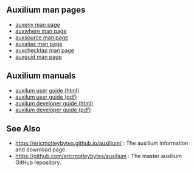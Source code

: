 ## Auxilium man pages

* [auxenv man page](../man/man1/auxenv.1.html "auxenv")
* [auxwhere man page](../man/man1/auxwhere.1.html "auxwhere")
* [auxsource man page](../man/man1/auxsource.1.html "auxsource")
* [auxalias man page](../man/man1/auxalias.1.html "auxalias")
* [auxchecktap man page](../man/man1/auxchecktap.1.html "auxchecktap")
* [auxguid man page](../man/man1/auxguid.1.html "auxguid")

## Auxilium manuals

* [auxilum user guide (html)](auxilium-user-guide.html "auxilium user guide html")
* [auxilum user guide (pdf)](auxilium-user-guide.pdf "auxilium user guide pdf")
* [auxilum developer guide (html)](auxilium-dev-guide.html "auxilium user guide html")
* [auxilum developer guide (pdf)](auxilium-dev-guide.pdf "auxilium user guide pdf")

## See Also

* <https://ericmotleybytes.github.io/auxilium/> : The auxilium
  information and download page.
* <https://github.com/ericmotleybytes/auxilium> : The master auxilium
  GitHub repository.
